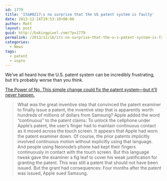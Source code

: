```yaml
---
id: 1779
title: 'It&#8217;s no surprise that the US patent system is faulty'
date: 2013-12-16T19:53:10+00:00
author: Matt
layout: post
guid: http://bakingpixel.com/?p=1779
permalink: /2013/12/16/its-no-surprise-that-the-u-s-patent-system-is-faulty/
categories:
  - News
tags:
  - patent
  - uspto
---
```

We&#8217;ve all heard how the U.S. patent system can be incredibly frustrating, but it&#8217;s probably worse than you think.

[The Power of No. This simple change could fix the patent system—but it’ll never happen.](http://www.slate.com/articles/technology/future_tense/2013/12/the_simple_fix_that_could_heal_the_patent_system.single.html)

> What was the great inventive step that convinced the patent examiner to finally issue a patent, the inventive step that is apparently worth hundreds of millions of dollars from Samsung? Apple added the word “continuous” to the patent claims: To unlock the cellphone under Apple’s patent, the user’s finger had to maintain continuous contact as it moved across the touch screen. It appears that Apple had worn the patent examiner down. Of course, the prior patents implicitly involved continuous motion without explicitly using that language. And people using Neonode’s phone had kept their fingers continuously in contact with the touch screen. But this language tweak gave the examiner a fig leaf to cover his weak justification for granting the patent. This was still a patent that should not have been issued. But the grant had consequences: Four months after the patent was issued, Apple sued Samsung.
